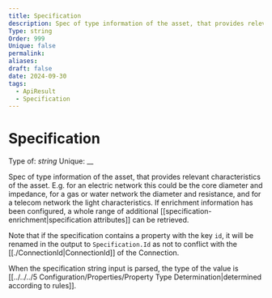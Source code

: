 ```yaml
---
title: Specification
description: Spec of type information of the asset, that provides relevant characteristics of the asset. E.g. for an electric network this could be the core diameter and impedance, for a gas or water network the diameter and resistance, and for a telecom network the light characteristics. If enrichment information has been configured, a whole range of additional [[specification-enrichment|specification attributes]] can be retrieved.
Type: string
Order: 999
Unique: false
permalink: 
aliases: 
draft: false
date: 2024-09-30
tags:
  - ApiResult
  - Specification
---
```

# Specification

Type of: _string_
Unique: __

Spec of type information of the asset, that provides relevant characteristics of the asset. E.g. for an electric network this could be the core diameter and impedance, for a gas or water network the diameter and resistance, and for a telecom network the light characteristics. If enrichment information has been configured, a whole range of additional [[specification-enrichment|specification attributes]] can be retrieved.

Note that if the specification contains a property with the key `id`, it will be renamed in the output to `Specification.Id` as not to conflict with the [[./ConnectionId|ConnectionId]] of the Connection.

When the specification string input is parsed, the type of the value is [[../../../5 Configuration/Properties/Property Type Determination|determined according to rules]].
